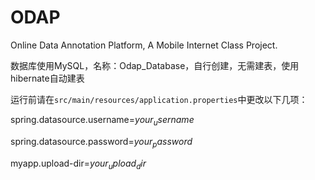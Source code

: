 # ODAP
Online Data Annotation Platform, A Mobile Internet Class Project. 

数据库使用MySQL，名称：Odap_Database，自行创建，无需建表，使用hibernate自动建表

运行前请在```src/main/resources/application.properties```中更改以下几项：

spring.datasource.username=$your_username$

spring.datasource.password=$your_password$

myapp.upload-dir=$your_upload_dir$